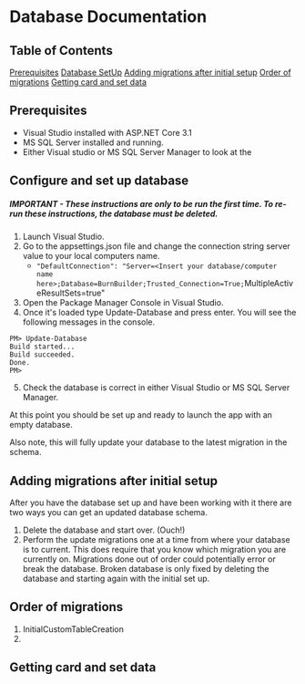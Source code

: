 # Database Documentation

## Table of Contents
[Prerequisites](#prerequisites)
[Database SetUp](#database-setup)
[Adding migrations after initial setup](#adding-migrations-after-initial-setup)
[Order of migrations](#order-of-migrations)
[Getting card and set data](#getting-card-and-set-data)


## Prerequisites

- Visual Studio installed with ASP.NET Core 3.1
- MS SQL Server installed and running.
- Either Visual studio or MS SQL Server Manager to look at the 

## Configure and set up database

##### IMPORTANT - These instructions are only to be run the first time. To re-run these instructions, the database must be deleted.

1. Launch Visual Studio.
2. Go to the appsettings.json file and change the connection string server value to your local computers name.
    * `"DefaultConnection": "Server=<Insert your database/computer name here>;Database=BurnBuilder;Trusted_Connection=True;`MultipleActiveResultSets=true"
3. Open the Package Manager Console in Visual Studio.
4. Once it's loaded type Update-Database and press enter. You will see the following messages in the console.

```
PM> Update-Database
Build started...
Build succeeded.
Done.
PM> 
```

5. Check the database is correct in either Visual Studio or MS SQL Server Manager.

At this point you should be set up and ready to launch the app with an empty database. 

Also note, this will fully update your database to the latest migration in the schema. 

## Adding migrations after initial setup

After you have the database set up and have been working with it there are two ways you can get an updated database schema.

1. Delete the database and start over. (Ouch!)
2. Perform the update migrations one at a time from where your database is to current. This does require that you know which migration you are currently on. Migrations done out of order could potentially error or break the database. Broken database is only fixed by deleting the database and starting again with the initial set up.

## Order of migrations

1. InitialCustomTableCreation
2. 


## Getting card and set data

